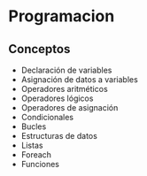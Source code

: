 # Programacion

## Conceptos

- Declaración de variables
- Asignación de datos a variables
- Operadores aritméticos
- Operadores lógicos
- Operadores de asignación
- Condicionales
- Bucles
- Estructuras de datos
- Listas
- Foreach
- Funciones